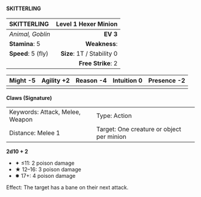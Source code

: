 #### SKITTERLING

| SKITTERLING        |   **Level 1 Hexer Minion** |
| :----------------- | -------------------------: |
| *Animal, Goblin*   |                   **EV 3** |
| **Stamina**: 5     |              **Weakness**: |
| **Speed**: 5 (fly) | **Size**: 1T / Stability 0 |
|                    |         **Free Strike**: 2 |

| **Might** -5 | **Agility** +2 | **Reason** -4 | **Intuition** 0 | **Presence** -2 |
| ------------ | -------------- | ------------- | --------------- | --------------- |
|              |                |               |                 |                 |

**Claws (Signature)**

|                                 |                                           |
| :------------------------------ | :---------------------------------------- |
| Keywords: Attack, Melee, Weapon | Type: Action                              |
| Distance: Melee 1               | Target: One creature or object per minion |

**2d10 + 2**

- ✦ ≤11: 2 poison damage
- ★ 12–16: 3 poison damage
- ✸ 17+: 4 poison damage

Effect: The target has a bane on their next attack.

